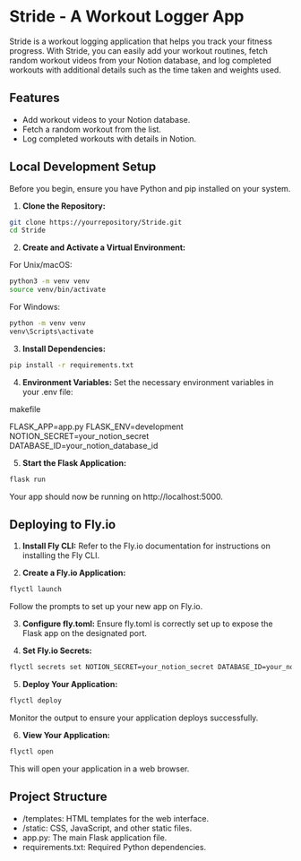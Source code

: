 # Stride - A Workout Logger App

Stride is a workout logging application that helps you track your fitness progress. With Stride, you can easily add your workout routines, fetch random workout videos from your Notion database, and log completed workouts with additional details such as the time taken and weights used.

## Features

- Add workout videos to your Notion database.
- Fetch a random workout from the list.
- Log completed workouts with details in Notion.

## Local Development Setup

Before you begin, ensure you have Python and pip installed on your system.

1. **Clone the Repository:**

```bash
git clone https://yourrepository/Stride.git
cd Stride
```

2. **Create and Activate a Virtual Environment:**

For Unix/macOS:

```bash
python3 -m venv venv
source venv/bin/activate
```

For Windows:

```bash
python -m venv venv
venv\Scripts\activate
```

3. **Install Dependencies:**

```bash
pip install -r requirements.txt
```

4. **Environment Variables:**
   Set the necessary environment variables in your .env file:

makefile

FLASK_APP=app.py
FLASK_ENV=development
NOTION_SECRET=your_notion_secret
DATABASE_ID=your_notion_database_id

5. **Start the Flask Application:**

```bash
flask run
```

Your app should now be running on http://localhost:5000.

## Deploying to Fly.io

1. **Install Fly CLI:**
   Refer to the Fly.io documentation for instructions on installing the Fly CLI.

2. **Create a Fly.io Application:**

```bash
flyctl launch
```

Follow the prompts to set up your new app on Fly.io.

3. **Configure fly.toml:**
   Ensure fly.toml is correctly set up to expose the Flask app on the designated port.

4. **Set Fly.io Secrets:**

```bash
flyctl secrets set NOTION_SECRET=your_notion_secret DATABASE_ID=your_notion_database_id
```

5. **Deploy Your Application:**

```bash
flyctl deploy
```

Monitor the output to ensure your application deploys successfully.

6. **View Your Application:**

```bash
flyctl open
```

This will open your application in a web browser.

## Project Structure

- /templates: HTML templates for the web interface.
- /static: CSS, JavaScript, and other static files.
- app.py: The main Flask application file.
- requirements.txt: Required Python dependencies.
